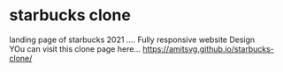 # starbucks clone
 landing page of starbucks 2021
 ....
 Fully responsive website Design
<br />
YOu can visit this clone page here...  https://amitsvg.github.io/starbucks-clone/
